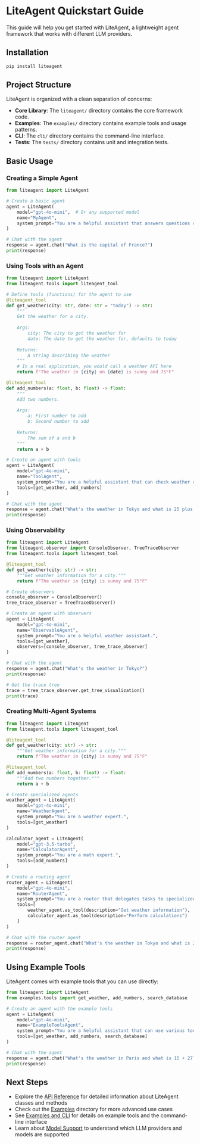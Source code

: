 # LiteAgent Quickstart Guide

This guide will help you get started with LiteAgent, a lightweight agent framework that works with different LLM providers.

## Installation

```bash
pip install liteagent
```

## Project Structure

LiteAgent is organized with a clean separation of concerns:

- **Core Library**: The `liteagent/` directory contains the core framework code.
- **Examples**: The `examples/` directory contains example tools and usage patterns.
- **CLI**: The `cli/` directory contains the command-line interface.
- **Tests**: The `tests/` directory contains unit and integration tests.

## Basic Usage

### Creating a Simple Agent

```python
from liteagent import LiteAgent

# Create a basic agent
agent = LiteAgent(
    model="gpt-4o-mini",  # Or any supported model
    name="MyAgent",
    system_prompt="You are a helpful assistant that answers questions concisely."
)

# Chat with the agent
response = agent.chat("What is the capital of France?")
print(response)
```

### Using Tools with an Agent

```python
from liteagent import LiteAgent
from liteagent.tools import liteagent_tool

# Define tools (functions) for the agent to use
@liteagent_tool
def get_weather(city: str, date: str = "today") -> str:
    """
    Get the weather for a city.
    
    Args:
        city: The city to get the weather for
        date: The date to get the weather for, defaults to today
    
    Returns:
        A string describing the weather
    """
    # In a real application, you would call a weather API here
    return f"The weather in {city} on {date} is sunny and 75°F"

@liteagent_tool
def add_numbers(a: float, b: float) -> float:
    """
    Add two numbers.
    
    Args:
        a: First number to add
        b: Second number to add
    
    Returns:
        The sum of a and b
    """
    return a + b

# Create an agent with tools
agent = LiteAgent(
    model="gpt-4o-mini",
    name="ToolAgent",
    system_prompt="You are a helpful assistant that can check weather and do math.",
    tools=[get_weather, add_numbers]
)

# Chat with the agent
response = agent.chat("What's the weather in Tokyo and what is 25 plus 17?")
print(response)
```

### Using Observability

```python
from liteagent import LiteAgent
from liteagent.observer import ConsoleObserver, TreeTraceObserver
from liteagent.tools import liteagent_tool

@liteagent_tool
def get_weather(city: str) -> str:
    """Get weather information for a city."""
    return f"The weather in {city} is sunny and 75°F"

# Create observers
console_observer = ConsoleObserver()
tree_trace_observer = TreeTraceObserver()

# Create an agent with observers
agent = LiteAgent(
    model="gpt-4o-mini",
    name="ObservableAgent",
    system_prompt="You are a helpful weather assistant.",
    tools=[get_weather],
    observers=[console_observer, tree_trace_observer]
)

# Chat with the agent
response = agent.chat("What's the weather in Tokyo?")
print(response)

# Get the trace tree
trace = tree_trace_observer.get_tree_visualization()
print(trace)
```

### Creating Multi-Agent Systems

```python
from liteagent import LiteAgent
from liteagent.tools import liteagent_tool

@liteagent_tool
def get_weather(city: str) -> str:
    """Get weather information for a city."""
    return f"The weather in {city} is sunny and 75°F"

@liteagent_tool
def add_numbers(a: float, b: float) -> float:
    """Add two numbers together."""
    return a + b

# Create specialized agents
weather_agent = LiteAgent(
    model="gpt-4o-mini",
    name="WeatherAgent",
    system_prompt="You are a weather expert.",
    tools=[get_weather]
)

calculator_agent = LiteAgent(
    model="gpt-3.5-turbo",
    name="CalculatorAgent",
    system_prompt="You are a math expert.",
    tools=[add_numbers]
)

# Create a routing agent
router_agent = LiteAgent(
    model="gpt-4o-mini",
    name="RouterAgent",
    system_prompt="You are a router that delegates tasks to specialized agents.",
    tools=[
        weather_agent.as_tool(description="Get weather information"),
        calculator_agent.as_tool(description="Perform calculations")
    ]
)

# Chat with the router agent
response = router_agent.chat("What's the weather in Tokyo and what is 25 + 17?")
print(response)
```

## Using Example Tools

LiteAgent comes with example tools that you can use directly:

```python
from liteagent import LiteAgent
from examples.tools import get_weather, add_numbers, search_database

# Create an agent with the example tools
agent = LiteAgent(
    model="gpt-4o-mini",
    name="ExampleToolsAgent",
    system_prompt="You are a helpful assistant that can use various tools.",
    tools=[get_weather, add_numbers, search_database]
)

# Chat with the agent
response = agent.chat("What's the weather in Paris and what is 15 + 27?")
print(response)
```

## Next Steps

- Explore the [API Reference](api_reference.md) for detailed information about LiteAgent classes and methods
- Check out the [Examples](examples/) directory for more advanced use cases
- See [Examples and CLI](examples_and_cli.md) for details on example tools and the command-line interface
- Learn about [Model Support](model_support.md) to understand which LLM providers and models are supported 